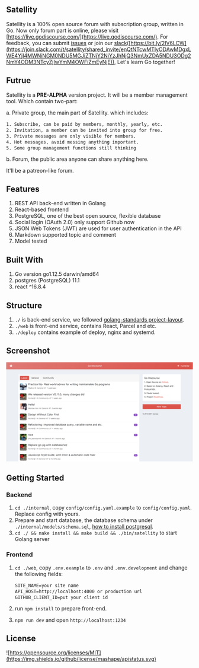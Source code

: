 ## Satellity

Satellity is a 100% open source forum with subscription group, written in Go. Now only forum part is online, please visit [https://live.godiscourse.com/](https://live.godiscourse.com/). For feedback, you can submit [issues](https://github.com/satellity/satellity/issues) or join our [slack](https://join.slack.com/t/satellity/shared_invite/enQtNTcwMTIyODAwMDgxLWE4YjI4MWNiNGM0NDU5MGJiZTNjY2NiYzJhNjQ3NmUxZDA5NDU3ODg2NmY4ODM3NTcyZjIwYmM4OWFiZmEyNjE)([https://bit.ly/2IV6LCW](https://join.slack.com/t/satellity/shared_invite/enQtNTcwMTIyODAwMDgxLWE4YjI4MWNiNGM0NDU5MGJiZTNjY2NiYzJhNjQ3NmUxZDA5NDU3ODg2NmY4ODM3NTcyZjIwYmM4OWFiZmEyNjE)), Let's learn Go together!

## Futrue

Satellity is a **PRE-ALPHA** version project. It will be a member management tool. Which contain two-part:

a. Private group, the main part of Satellity. which includes:

	1. Subscribe, can be paid by members, monthly, yearly, etc.
	2. Invitation, a member can be invited into group for free.
	3. Private messages are only visible for members.
	4. Hot messages, avoid messing anything important.
	5. Some group management functions still thinking
	
b. Forum, the public area anyone can share anything here.

It'll be a patreon-like forum.

## Features

1. REST API back-end written in Golang
2. React-based frontend
3. PostgreSQL, one of the best open source, flexible database 
4. Social login (OAuth 2.0) only support Github now
5. JSON Web Tokens (JWT) are used for user authentication in the API
6. Markdown supported topic and comment
7. Model tested


## Built With

1. Go version go1.12.5 darwin/amd64
2. postgres (PostgreSQL) 11.1
3. react ^16.8.4

## Structure

1. `./` is back-end service, we followed [golang-standards project-layout](https://github.com/golang-standards/project-layout).
2. `./web` is front-end service, contains React, Parcel and etc.
2. `./deploy` contains example of deploy, nginx and systemd.

## Screenshot

![Satellity](/screenshots/aspect.png "Hello Satellity")

## Getting Started

### Backend

1. `cd ./internal`, copy `config/config.yaml.example` to `config/config.yaml`. Replace config with yours.
2. Prepare and start database, the database schema under `./internal/models/schema.sql`, [how to install postgresql](https://www.digitalocean.com/community/tutorials/how-to-install-and-use-postgresql-on-ubuntu-18-04).
3. `cd ./ && make install && make build && ./bin/satellity` to start Golang server

### Frontend

1. `cd ./web`, copy `.env.example` to `.env` and `.env.development` and change the following fields:
   
    ```
    SITE_NAME=your site name
    API_HOST=http://localhost:4000 or production url
    GITHUB_CLIENT_ID=put your client id
    ```
2. run `npm install` to prepare front-end.
3. `npm run dev` and open `http://localhost:1234`

## License

![https://opensource.org/licenses/MIT](https://img.shields.io/github/license/mashape/apistatus.svg)
